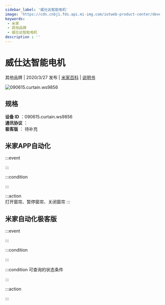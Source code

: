```yaml
---
sidebar_label: '威仕达智能电机'
image: 'https://cdn.cnbj1.fds.api.mi-img.com/iotweb-product-center/developer_1582621535168iZU1RvHY.png?GalaxyAccessKeyId=AKVGLQWBOVIRQ3XLEW&Expires=9223372036854775807&Signature=rqHkl8ZQVpUmaNb/j0Hveyr/Mfw='
keywords: 
 - 米家
 - 其他品牌
 - 威仕达智能电机
description : ''
---
```

# 威仕达智能电机

其他品牌 | 2020/3/27 发布 | [米家百科](https://home.mi.com/webapp/content/baike/product/index.html?model=090615.curtain.ws9856) | [说明书](https://home.mi.com/views/introduction.html?model=090615.curtain.ws9856&region=cn)

![090615.curtain.ws9856](https://cdn.cnbj1.fds.api.mi-img.com/iotweb-product-center/developer_1582621535168iZU1RvHY.png?GalaxyAccessKeyId=AKVGLQWBOVIRQ3XLEW&Expires=9223372036854775807&Signature=rqHkl8ZQVpUmaNb/j0Hveyr/Mfw=)

## 规格  
> 
**设备 ID** ：090615.curtain.ws9856  
**通讯协议** ：  
**极客版**  ： 待补充 


## 米家APP自动化  

:::event  

:::

:::condition  

:::

:::action   
打开窗帘、暂停窗帘、关闭窗帘
:::

## 米家自动化极客版  

:::event  

:::

:::condition  

:::

:::condition 可查询的状态条件  

:::

:::action  

:::

        
